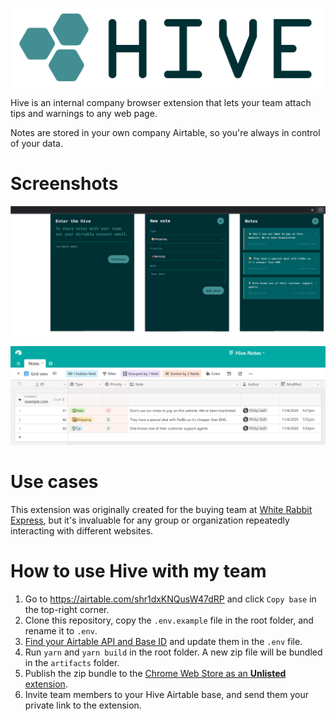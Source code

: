 ![Hive Notes](readme/logo.png)

Hive is an internal company browser extension that lets your team attach tips and warnings to any web page.

Notes are stored in your own company Airtable, so you're always in control of your data.

# Screenshots

![Hive Notes Chrome Extension](readme/screenshot-extension.png)

![Hive Notes Airtable](readme/screenshot-airtable.png)

# Use cases

This extension was originally created for the buying team at [White Rabbit Express](https://www.whiterabbitexpress.com/), but it's invaluable for any group or organization repeatedly interacting with different websites.

# How to use Hive with my team
1. Go to https://airtable.com/shr1dxKNQusW47dRP and click `Copy base` in the top-right corner.
2. Clone this repository, copy the `.env.example` file in the root folder, and rename it to `.env`.
3. [Find your Airtable API and Base ID](https://help.grow.com/hc/en-us/articles/360015095834-Airtable) and update them in the `.env` file. 
4. Run `yarn` and `yarn build` in the root folder. A new zip file will be bundled in the `artifacts` folder.
5. Publish the zip bundle to the [Chrome Web Store as an **Unlisted** extension](https://support.google.com/chrome/a/answer/2714278?hl=en).
6. Invite team members to your Hive Airtable base, and send them your private link to the extension.
